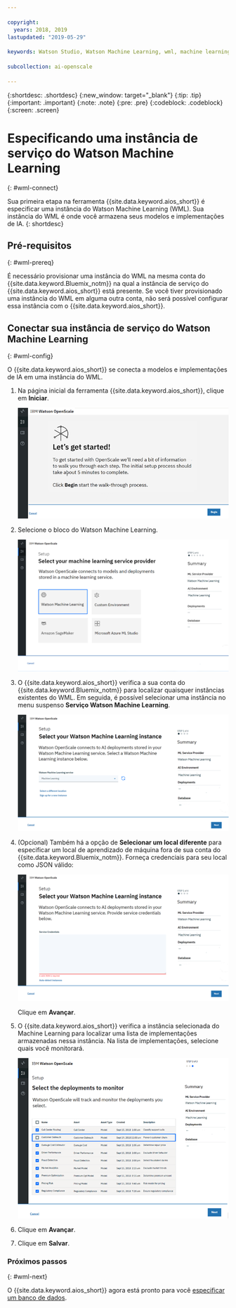 ```yaml
---

copyright:
  years: 2018, 2019
lastupdated: "2019-05-29"

keywords: Watson Studio, Watson Machine Learning, wml, machine learning, services

subcollection: ai-openscale

---
```


{:shortdesc: .shortdesc}
{:new_window: target="_blank"}
{:tip: .tip}
{:important: .important}
{:note: .note}
{:pre: .pre}
{:codeblock: .codeblock}
{:screen: .screen}

# Especificando uma instância de serviço do Watson Machine Learning
{: #wml-connect}

Sua primeira etapa na ferramenta {{site.data.keyword.aios_short}} é especificar uma instância do Watson Machine Learning (WML). Sua instância do WML é onde você armazena seus modelos e implementações de IA.
{: shortdesc}

## Pré-requisitos
{: #wml-prereq}

É necessário provisionar uma instância do WML na mesma conta do {{site.data.keyword.Bluemix_notm}} na qual a instância de serviço do {{site.data.keyword.aios_short}} está presente. Se você tiver provisionado uma instância do WML em alguma outra conta, não será possível configurar essa instância com o {{site.data.keyword.aios_short}}.

## Conectar sua instância de serviço do Watson Machine Learning
{: #wml-config}

O {{site.data.keyword.aios_short}} se conecta a modelos e implementações de IA em uma instância do WML.

1.  Na página inicial da ferramenta {{site.data.keyword.aios_short}}, clique em **Iniciar**.

    ![Home page](images/gs-config-start.png)

2.  Selecione o bloco do Watson Machine Learning.

    ![Tile selection](images/connect-wml.png)

3.  O {{site.data.keyword.aios_short}} verifica a sua conta do {{site.data.keyword.Bluemix_notm}} para localizar quaisquer instâncias existentes do WML. Em seguida, é possível selecionar uma instância no menu suspenso **Serviço Watson Machine Learning**.

    ![Select WML service](images/gs-set-wml.png)

4.  (Opcional) Também há a opção de **Selecionar um local diferente** para especificar um local de aprendizado de máquina fora de sua conta do {{site.data.keyword.Bluemix_notm}}. Forneça credenciais para seu local como JSON válido:

    ![Set WML instance](images/gs-get-wml.png)

    Clique em **Avançar**.

5.  O {{site.data.keyword.aios_short}} verifica a instância selecionada do Machine Learning para localizar uma lista de implementações armazenadas nessa instância. Na lista de implementações, selecione quais você monitorará.

    ![Select deployments](images/gs-config-deploy.png)

6.  Clique em **Avançar**.
7.  Clique em **Salvar**.

### Próximos passos
{: #wml-next}

O {{site.data.keyword.aios_short}} agora está pronto para você [especificar um banco de dados](/docs/services/ai-openscale?topic=ai-openscale-connect-db).
